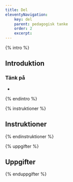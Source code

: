 ```yaml
---
title: Del
eleventyNavigation:
    key: del
    parent: pedagogisk tanke
    order: 2
    excerpt: 
---
```

{% intro %}

## Introduktion


### Tänk på
 -

{% endintro %}

{% instruktioner %}

## Instruktioner

{% endinstruktioner %}

{% uppgifter %}

## Uppgifter

{% enduppgifter %}